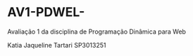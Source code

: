 # AV1-PDWEL-
Avaliação 1 da disciplina de Programação Dinâmica para Web

Katia Jaqueline Tartari SP3013251
